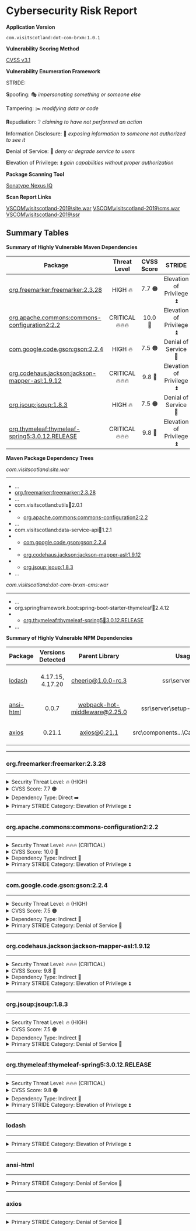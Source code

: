 # Cybersecurity Risk Report

**Application Version**

    com.visitscotland:dot-com-brxm:1.0.1

**Vulnerability Scoring Method**

[CVSS v3.1](https://www.first.org/cvss/calculator/3.1)

**Vulnerability Enumeration Framework**

STRIDE:

**S**poofing: 🎭 *impersonating something or someone else*

**T**ampering: ✂️ *modifying data or code*

**R**epudiation: ❔ *claiming to have not performed an action*

**I**nformation Disclosure: 👀 *exposing information to someone not authorized to see it*

**D**enial of Service: 🚫 *deny or degrade service to users*

**E**levation of Privilege: ⏫ *gain capabilities without proper authorization*

**Package Scanning Tool**

[Sonatype Nexus IQ](https://help.sonatype.com/iqserver/product-information/licensing-and-features)

**Scan Report Links**

[VSCOM\visitscotland-2019\site.war](https://iq.visitscotland.com/assets/index.html#/applicationReport/visitscotland-site/cc224f72876d4fa690926b4adf01db56/policy)
[VSCOM\visitscotland-2019\cms.war](https://iq.visitscotland.com/assets/index.html#/applicationReport/visitscotland-cms/3fff665d4fe143bdaf722ee69ab637c5/policy)
[VSCOM\visitscotland-2019\ssr](https://iq.visitscotland.com/assets/index.html#/applicationReport/visitscotland-ssr/ddc17b13dd1d4d228dbaa478f14eb85d/policy)

## Summary Tables 

**Summary of Highly Vulnerable Maven Dependencies**

| Package | Threat Level | CVSS Score | STRIDE | Dependency Type |
| ------- | :----------: | :--------: | :----: | :-------------: |
| [org.freemarker:freemarker:2.3.28](#orgfreemarkerfreemarker2328) | HIGH 🔥 | 7.7 🟠 | Elevation of Privilege ⏫ | Direct ➡️ |
| [org.apache.commons:commons-configuration2:2.2](#orgapachecommonscommons-configuration222) | CRITICAL 🔥🔥🔥 | 10.0 🔴 | Elevation of Privilege ⏫ | Indirect 🔀 |
| [com.google.code.gson:gson:2.2.4](#comgooglecodegsongson224) | HIGH 🔥 | 7.5 🟠 | Denial of Service 🚫 | Indirect 🔀 |
| [org.codehaus.jackson:jackson-mapper-asl:1.9.12](#orgcodehausjacksonjackson-mapper-asl1912) | CRITICAL 🔥🔥🔥 | 9.8 🔴 | Elevation of Privilege ⏫ | Indirect 🔀 |
| [org.jsoup:jsoup:1.8.3](#orgjsoupjsoup183) | HIGH 🔥 | 7.5 🟠 | Denial of Service 🚫 | Indirect 🔀 |
| [org.thymeleaf:thymeleaf-spring5:3.0.12.RELEASE](#orgthymeleafthymeleaf-spring53012release) | CRITICAL 🔥🔥🔥 | 9.8 🔴 | Elevation of Privilege ⏫ | Indirect 🔀 |

**Maven Package Dependency Trees**

*com.visitscotland:site.war*

---

- ...
- [org.freemarker:freemarker:2.3.28](#orgfreemarkerfreemarker2328)
- ...
- com.visitscotland:utils:jar:2.0.1
- - [org.apache.commons:commons-configuration2:2.2](#orgapachecommonscommons-configuration222)
- ...
- com.visitscotland:data-service-api:jar:1.2.1
- - [com.google.code.gson:gson:2.2.4](#comgooglecodegsongson224)
- - [org.codehaus.jackson:jackson-mapper-asl:1.9.12](#orgcodehausjacksonjackson-mapper-asl1912)
- - [org.jsoup:jsoup:1.8.3](#orgjsoupjsoup183)
- ...

*com.visitscotland:dot-com-brxm-cms:war*

---

- ...
- org.springframework.boot:spring-boot-starter-thymeleaf:jar:2.4.12
- - [org.thymeleaf:thymeleaf-spring5:jar:3.0.12.RELEASE](#orgthymeleafthymeleaf-spring53012release)
- ...

**Summary of Highly Vulnerable NPM Dependencies**

| Package       | Versions Detected | Parent Library                | Usage                               | STRIDE Category            | CVE                                                               |
| ------------- | :---------------: | :---------------------------: | :---------------------------------: | :------------------------: | :---------------------------------------------------------------: |
| [lodash](#lodash)        | 4.17.15, 4.17.20  | cheerio@1.0.0-rc.3            | ssr\server\ssr.js                   | Elevation of Privilege ⏫  | [CVE-2021-23337](https://nvd.nist.gov/vuln/detail/CVE-2021-23337) |
| [ansi-html](#ansi-html)     | 0.0.7             | webpack-hot-middleware@2.25.0 | ssr\server\setup-dev-server.js      | Denial of Service 🚫       | [CVE-2021-23424](https://nvd.nist.gov/vuln/detail/CVE-2021-23424) |
| [axios](#axios)         | 0.21.1            | axios@0.21.1                  | src\components\...\CannedSearch.vue | Denial of Service 🚫       | [CVE-2021-3749](https://nvd.nist.gov/vuln/detail/CVE-2021-3749)   |

---

### org.freemarker:freemarker:2.3.28

---

<details>

  <summary>Security Threat Level: 🔥 (HIGH)</summary>

    Lorem ipsom dolor sit amet!

</details>

<details>

  <summary>CVSS Score: 7.7 🟠</summary>

    CVSS:3.1/AV:N/AC:H/PR:H/UI:N/S:C/C:H/I:H/A:N

</details>

<details>
  <summary>Dependency Type: Direct ➡️</summary>

    - VSCOM\visitscotland-2019\pom.xml
    - VSCOM\visitscotland-2019\repository-data\webfiles\pom.xml
    - VSCOM\visitscotland-2019\site\components\pom.xml

</details>

<details>
  <summary>Primary STRIDE Category: Elevation of Privilege ⏫</summary>

> Apache FreeMarker is vulnerable to Code Injection. The createUnsafeMethodsSet method in UnsafeMethods.class implements a deny list to prevent access to various unsafe methods. However the deny list does not include java.lang.ClassLoader.getResourceAsStream and java.security.ProtectionDomain.getClassLoader among other unsafe methods. An attacker with template editing permissions can use these methods as part of an attack to access files in the application's classpath and load references to arbitrary classes, ultimately resulting in potential arbitrary code execution.
>
> **Detection**
>
> The application is vulnerable by using this component.
>
> **Recommendation**
>
> We recommend upgrading to a version of this component that is not vulnerable to this specific issue. Additionally, while fixed versions may not be vulnerable to this specific issue, the ability to create and edit templates carries inherent security risks, and such permissions should only be given to trusted users.
>
> *Reference: https://freemarker.apache.org/docs/app_faq.html#faq_template_uploading_security*
>
> **Note**: If this component is included as a bundled/transitive dependency of another component, there may not be an upgrade path. In this instance, we recommend contacting the maintainers who included the vulnerable package. Alternatively, we recommend investigating alternative components or a potential mitigating control.
>
> **Root Cause**
> freemarker-2.3.28.jarfreemarker/ext/beans/UnsafeMethods.class[2.3.21, 2.3.30)
>
> **Advisories**
>
> Attack: https://ackcent.com/in-depth-freemarker-template-injection/
>
> Project: https://github.com/apache/freemarker/pull/62
>
> Project: https://issues.apache.org/jira/browse/FREEMARKER-124

</details>

---

### org.apache.commons:commons-configuration2:2.2

---

<details>

  <summary>Security Threat Level: 🔥🔥🔥 (CRITICAL)</summary>

    Lorem ipsom dolor sit amet!

</details>

<details>
  <summary>CVSS Score: 10.0 🔴</summary>

    CVSS:3.1/AV:N/AC:L/PR:N/UI:N/S:C/C:H/I:H/A:H

</details>

<details>

  <summary>Dependency Type: Indirect 🔀</summary>

    Parent Package: 
    
    com.visitscotland:utils:jar:2.0.1
    
    Parent Included By:
    
    - VSCOM\visitscotland-2019\site\pom.xml

</details>

<details>

  <summary>Primary STRIDE Category: Elevation of Privilege ⏫</summary>

> Apache Commons Configuration uses a third-party library to parse YAML files which by default allows the instantiation of classes if the YAML includes special statements. Apache Commons Configuration versions 2.2, 2.3, 2.4, 2.5, 2.6 did not change the default settings of this library. So if a YAML file was loaded from an untrusted source, it could therefore load and execute code out of the control of the host application.
>
> **Explanation**
>
> Apache Commons Configuration is vulnerable to Arbitrary Code Execution. The read() method in the YAMLConfiguration class fails to control class instantiation when loading YAML Files, allowing configurations with special statements to load and execute code. A remote attacker can craft a malicious YAML configuration to exploit this vulnerability and execute arbitrary code.
>
> **Detection**
>
> The application is vulnerable by using this component.
>
> **Recommendation**
>
> We recommend upgrading to a version of this component that is not vulnerable to this specific issue.
>
> **Note**: If this component is included as a bundled/transitive dependency of another component, there may not be an upgrade path. In this instance, we recommend contacting the maintainers who included the vulnerable package. Alternatively, we recommend investigating alternative components or a potential mitigating control.
>
> **Root Cause**
>
> commons-configuration2-2.2.jarorg/apache/commons/configuration2/YAMLConfiguration.class[2.2-RC1, 2.7-RC1)
>
> **Advisories**
>
> Third Party: https://www.openwall.com/lists/oss-security/2020/03/13/1

</details>

---

### com.google.code.gson:gson:2.2.4

---

<details>

  <summary>Security Threat Level: 🔥 (HIGH)</summary>

    Lorem ipsom dolor sit amet!

</details>

<details>

  <summary>CVSS Score: 7.5 🟠</summary>

    CVSS:3.1/AV:N/AC:L/PR:N/UI:N/S:U/C:N/I:N/A:H

</details>

<details>

  <summary>Dependency Type: Indirect 🔀</summary>

    Parent Package: 
    
    com.visitscotland:data-service-api:jar:1.2.1
    
    Parent Included By:
    
    - VSCOM\visitscotland-2019\cms\pom.xml
    - VSCOM\visitscotland-2019\pom.xml
    - VSCOM\visitscotland-2019\site\pom.xml

</details>

<details>

  <summary>Primary STRIDE Category: Denial of Service 🚫</summary>

> The gson package is vulnerable Deserialization of Untrusted Data. The serializable LazilyParsedNumber, LinkedHashTreeMap, and LinkedTreeMap classes permit unsafe deserialization due to use of the default Serializable.readObject() implementation. A remote attacker can exploit this vulnerability by serializing and supplying any of the aforementioned objects to an affected application. This will result in a Denial of Service (DoS) condition or other unexpected behavior when the malicious object is deserialized.
Detection
>
>The application is vulnerable by using this component if it deserializes LazilyParsedNumber, LinkedHashTreeMap, or LinkedTreeMap objects from untrusted sources.
>
> **Recommendation**
>
> We recommend upgrading to a version of this component that is not vulnerable to this specific issue.
>
> **Note**: If this component is included as a bundled/transitive dependency of another component, there may not be an upgrade path. In this instance, we recommend contacting the maintainers who included the vulnerable package. Alternatively, we recommend investigating alternative components or a potential mitigating control.
>
> **Root Cause**
>
> gson-2.2.4.jarcom/google/gson/internal/LazilyParsedNumber.class[2.2.3, 2.8.9)
>
> **Advisories**
>
> Project: https://github.com/google/gson/pull/1991

</details>

---

### org.codehaus.jackson:jackson-mapper-asl:1.9.12

---

<details>

  <summary>Security Threat Level: 🔥🔥🔥 (CRITICAL)</summary>

    Lorem ipsom dolor sit amet!

</details>

<details>

  <summary>CVSS Score: 9.8 🔴</summary>

    CVSS:3.1/AV:N/AC:L/PR:N/UI:N/S:U/C:H/I:H/A:H

</details>

<details>

  <summary>Dependency Type: Indirect 🔀</summary>

    Parent Package: 
    
    com.visitscotland:data-service-api:jar:1.2.1
    
    Parent Included By:

    - VSCOM\visitscotland-2019\cms\pom.xml
    - VSCOM\visitscotland-2019\pom.xml
    - VSCOM\visitscotland-2019\site\pom.xml

</details>

<details>

  <summary>Primary STRIDE Category: Elevation of Privilege ⏫</summary>

> A deserialization flaw was discovered in the jackson-databind, versions before 2.6.7.1, 2.7.9.1 and 2.8.9, which could allow an unauthenticated user to perform code execution by sending the maliciously crafted input to the readValue method of the ObjectMapper.
>
> **Explanation**
>
> jackson-databind is vulnerable to Remote Code Execution (RCE). The createBeanDeserializer() function in the BeanDeserializerFactory class allows untrusted Java objects to be deserialized. A remote attacker can exploit this by uploading a malicious serialized object that will result in RCE if the application attempts to deserialize it.
>
> **NOTE**: This vulnerability is also tracked by the Apache Struts team as S2-055
>
> **NOTE**: This CVE is a part of the series of CVEs (e.g. CVE-2019-16943, CVE-2017-15095, CVE-2017-17485, CVE-2018-5968, ...) that have been, and continue to be released by the Jackson Databind project, for the exact same deserialization vulnerability. To reduce unnecessary noise arising from duplicates and false positives, we have strategically implicated components so that they show the minimal number of CVEs necessary to represent the same vulnerability.
Detection
>
> The application is vulnerable by using this component, when default typing is enabled.
>
> **Note**: Spring Security has provided their own fix for this vulnerability (CVE-2017-4995). If this component is being used as part of Spring Security, then you are not vulnerable if you are running Spring Security 4.2.3.RELEASE or greater for 4.x or Spring Security 5.0.0.M2 or greater for 5.x.
>
> **Recommendation**
>
> Update: As of version 2.10.0, Jackson now provides a safe default typing solution that fully mitigates this vulnerability.
>
> Reference: https://medium.com/@cowtowncoder/jackson-2-10-features-cd880674d8a2
>
> In order to mitigate this vulnerability, we recommend upgrading to at least version 2.10.0 and changing any usages of enableDefaultTyping() to activateDefaultTyping().
>
> Alternatively, if upgrading is not a viable option, this vulnerability can be mitigated by disabling default typing. Instead, you will need to implement your own:
>
> > It is also possible to customize global defaulting, using ObjectMapper.setDefaultTyping(...) -- you just have to implement your own TypeResolverBuilder (which is not very difficult); and by doing so, can actually configure all aspects of type information. Builder itself is just a short-cut for building actual handlers.
>
> Reference: https://github.com/FasterXML/jackson-docs/wiki/JacksonPolymorphicDeserialization
>
> Examples of implementing your own typing can be found by looking at Spring Security's fix or this Stack Overflow article
>
> **Root Cause**
>
> jackson-mapper-asl-1.9.12.jarorg/codehaus/jackson/map/TypeDeserializer.class[1.5.0 , 1.9.13.redhat-00006)
>
> **Advisories**
>
> Project: https://github.com/FasterXML/jackson-databind/issues/1599
>
> Third Party: https://blog.sonatype.com/jackson-databind-remote-code-execution
>
> Third Party: https://blog.sonatype.com/jackson-databind-the-end-of-the-blacklist
>
> Third Party: https://bugzilla.redhat.com/show_bug.cgi?id=CVE-2017-7525

</details>

---

### org.jsoup:jsoup:1.8.3

---

<details>

  <summary>Security Threat Level: 🔥 (HIGH)</summary>

    Lorem ipsom dolor sit amet!

</details>

<details>

  <summary>CVSS Score: 7.5 🟠</summary>

    CVSS:3.1/AV:N/AC:L/PR:N/UI:N/S:U/C:N/I:N/A:H

</details>

<details>

  <summary>Dependency Type: Indirect 🔀</summary>

    Parent Package: 
    
    com.visitscotland:data-service-api:jar:1.2.1
    
    Parent Included By:

    - VSCOM\visitscotland-2019\cms\pom.xml
    - VSCOM\visitscotland-2019\pom.xml
    - VSCOM\visitscotland-2019\site\pom.xml

</details>

<details>

  <summary>Primary STRIDE Category: Denial of Service 🚫</summary>

> jsoup is a Java library for working with HTML. Those using jsoup versions prior to 1.14.2 to parse untrusted HTML or XML may be vulnerable to DOS attacks. If the parser is run on user supplied input, an attacker may supply content that causes the parser to get stuck (loop indefinitely until cancelled), to complete more slowly than usual, or to throw an unexpected exception. This effect may support a denial of service attack. The issue is patched in version 1.14.2. There are a few available workarounds. Users may rate limit input parsing, limit the size of inputs based on system resources, and/or implement thread watchdogs to cap and timeout parse runtimes.
>
> **Explanation**
>
> The jsoup is vulnerable due to Uncaught Exception. The appendTagName function in the Token.class incorrectly processes user input that contains unexpected characters in variable amounts. An attacker could leverage this behavior to crash the application by sending malformed input to the application, which may include multiple null characters.
>
> *Advisory Deviation Notice*: The Sonatype security research team discovered that the vulnerability is present from version 1.6.0 before 1.14.2, not all prior versions to 1.14.2 as the advisory states.
Detection
>
> The application is vulnerable by using this component.
>
> **Recommendation**
>
> We recommend upgrading to a version of this component that is not vulnerable to this specific issue.
>
> **Note**: If this component is included as a bundled/transitive dependency of another component, there may not be an upgrade path. In this instance, we recommend contacting the maintainers who included the vulnerable package. Alternatively, we recommend investigating alternative components or a potential mitigating control.
>
> **Root Cause**
>
> jsoup-1.8.3.jarorg/jsoup/parser/Token.class[1.6.0 , 1.14.2)
>
> **Advisories**
>
> Project: https://github.com/jhy/jsoup/security/advisories/GHSA-m72m-mhq2-9p6c

</details>

---

### org.thymeleaf:thymeleaf-spring5:3.0.12.RELEASE

---

<details>

  <summary>Security Threat Level: 🔥🔥🔥 (CRITICAL)</summary>

    Lorem ipsom dolor sit amet!

</details>

<details>

  <summary>CVSS Score: 9.8 🟠</summary>

    CVSS:3.1/AV:N/AC:L/PR:N/UI:N/S:U/C:H/I:H/A:H

</details>

<details>

  <summary>Dependency Type: Indirect 🔀</summary>

    Parent Package: 
    
    org.springframework.boot:spring-boot-starter-thymeleaf:2.4.12
    
    Parent Included By:

    - VSCOM\visitscotland-2019\cms\pom.xml

</details>

<details>

  <summary>Primary STRIDE Category: Elevation of Privilege ⏫</summary>

> In the thymeleaf-spring5:3.0.12 component, thymeleaf combined with specific 
> scenarios in template injection may lead to remote code execution.
> 
> **Explanation**
> 
> The thymeleaf-spring5, thymeleaf-spring4 and thymeleaf-spring5 packages are 
> vulnerable due to Improper Input Validation. The getExpression() method in 
> the SPELVariableExpressionEvaluator class fails to prevent instantiation of 
> objects and the use of static methods in forbidden contexts. An attacker can 
> exploit this behavior by submitting a crafted request with a fragment 
> expression in the view name field, potentially leading to Remote Code Execution (RCE).
> 
> **Detection**
> 
> The application is vulnerable by using this component and having a controller 
> configuration that uses an unfiltered request parameter as the name of the 
> view to be rendered.
> 
> Reference: https://github.com/thymeleaf/thymeleaf-spring/issues/263#issuecomment-977199524
> 
> **Recommendation**
> 
> We recommend upgrading to a version of this component that is not vulnerable 
> to this specific issue.
> 
> **Note**: If this component is included as a bundled/transitive dependency of 
> another component, there may not be an upgrade path. In this instance, we 
> recommend contacting the maintainers who included the vulnerable package. 
> Alternatively, we recommend investigating alternative components or a 
> potential mitigating control.
> 
> **Root Cause**
> 
> thymeleaf-spring5-3.0.12.RELEASE.jarorg/thymeleaf/spring5/util/SpringStandardExpressionUtils.class[3.0.12.RELEASE, 3.0.13.RELEASE)
> 
> **Advisories**
> 
> Project: https://github.com/thymeleaf/thymeleaf-spring/issues/263
> 
> Project: https://github.com/thymeleaf/thymeleaf/issues/809
> 
> Third Party: https://github.com/advisories/GHSA-qcj6-jqrg-4wp2

</details>

---

### lodash

---

<details>
  <summary>Primary STRIDE Category: Elevation of Privilege ⏫</summary>

> Lodash versions prior to 4.17.21 are vulnerable to Command Injection via the template function.
> 
> **Explanation**
> 
> The lodash package is vulnerable to Command Injection. The template function in lodash.js and template.js does not properly ensure the variable property of the options parameter to be a valid EcmaScript identifier. An attacker can exploit this by passing in a malicious command as the variable property, which would then be executed.
> 
> **Detection**
> 
> The application is vulnerable by using this component.
> 
> **Recommendation**
> 
> We recommend upgrading to a version of this component that is not vulnerable to this specific issue.
> 
> **Note**: If this component is included as a bundled/transitive dependency of another component, there may not be an upgrade path. In this instance, we recommend contacting the maintainers who included the vulnerable package. Alternatively, we recommend investigating alternative components or a potential mitigating control.
> 
> **Root Cause**
> 
> lodash-4.17.20.tgzpackage/lodash.js[4.0.0, 4.17.21)
> 
> **Advisories**
> 
> Project: https://github.com/lodash/lodash/pull/5085
> 
> Third Party: https://bugzilla.redhat.com/show_bug.cgi?id=1928937
> 
> CVE CVSS 3: 7.2
> 
> CVSS Vector: CVSS:3.1/AV:N/AC:L/PR:H/UI:N/S:U/C:H/I:H/A:H

</details>

---

### ansi-html

---

<details>
  <summary>Primary STRIDE Category: Denial of Service 🚫</summary>

> This affects all versions of package ansi-html. If an attacker provides a malicious string, it will get stuck processing the input for an extremely long time.
> 
> **Explanation**
> 
> The ansi-html package is vulnerable to Regular expression Denial Of Service (ReDoS). The ansiHTML function in the index.js file uses an insecure regular expression to replace markup text in a user supplied input. A remote attacker can leverage this behavior by crafting that input that exploits this issue to cause a DoS condition.
> 
> **Detection**
> 
> The application is vulnerable by using this component.
> 
> **Recommendation**
> 
> We recommend upgrading to a version of this component that is not vulnerable to this specific issue.
> 
> **Note**: If this component is included as a bundled/transitive dependency of another component, there may not be an upgrade path. In this instance, we recommend contacting the maintainers who included the vulnerable package. Alternatively, we recommend investigating alternative components or a potential mitigating control.
> 
> **Root Cause**
> 
> ansi-html-0.0.7.tgzpackage/index.js( , 0.0.8)
> 
> **Advisories**
> 
> Project: https://github.com/Tjatse/ansi-html/issues/19
> 
> Project: https://github.com/Tjatse/ansi-html/pull/20
> 
> Third Party: https://github.com/advisories/GHSA-whgm-jr23-g3j9
> 
> CVE CVSS 3: 7.5
> 
> CVSS Vector: CVSS:3.1/AV:N/AC:L/PR:N/UI:N/S:U/C:N/I:N/A:H

</details>

---

### axios

---

<details>
  <summary>Primary STRIDE Category: Denial of Service 🚫</summary>

> axios is vulnerable to Inefficient Regular Expression Complexity
> 
> **Explanation**
> 
> The axios package is vulnerable to Regular Expression Denial of Service (ReDoS). The trim function in the utils.js and axios.js files use an insecure regular expression to remove whitespaces from the beginning and end of a user supplied input. A remote attacker who can supply malicious input to the affected function can exploit this vulnerability to cause a Denial of Service condition.
> 
> **Detection**
> 
> The application is vulnerable by using this component.
> 
> **Recommendation**
> 
> We recommend upgrading to a version of this component that is not vulnerable to this specific issue.
> 
> **Note**: If this component is included as a bundled/transitive dependency of another component, there may not be an upgrade path. In this instance, we recommend contacting the maintainers who included the vulnerable package. Alternatively, we recommend investigating alternative components or a potential mitigating control.
> 
> **Root Cause**
> 
> axios-0.21.1.tgzpackage/lib/utils.js( , 0.21.2)
> 
> **Advisories**
> 
> Project: https://github.com/axios/axios/pull/3980
> 
> Third Party: https://huntr.dev/bounties/1e8f07fc-c384-4ff9-8498-0690de2e8c31/
> 
> CVE CVSS 3: 7.5
> 
> CVSS Vector: CVSS:3.1/AV:N/AC:L/PR:N/UI:N/S:U/C:N/I:N/A:H

</details>